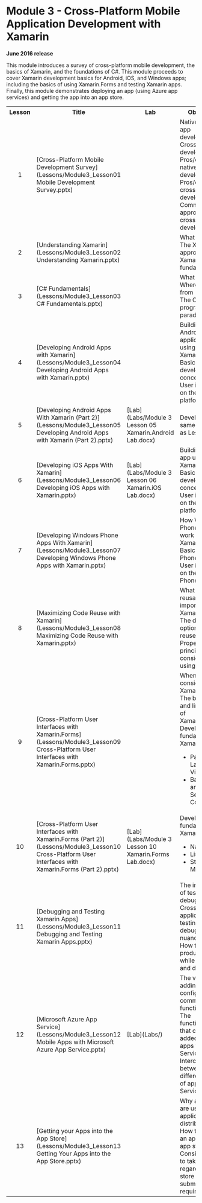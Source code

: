 <html lang="en">
   <head>
      <meta charset="utf-8">
      <meta http-equiv="X-UA-Compatible" content="IE=edge">
      <meta name="viewport" content="width=device-width, initial-scale=1">
	    <link rel="stylesheet" href="style.css">
   </head>
   <body id="home">
      <div class="container">
         <div class="jumbotron">
            <h1>Module 3 - Cross-Platform Mobile Application Development with Xamarin</h1>
            <p><b>June 2016 release</b></p>
            <p>This module introduces a survey of cross-platform mobile development, the basics of Xamarin, and the foundations of C#. This module proceeds to cover Xamarin development basics for Android, iOS, and Windows apps; including the basics of using Xamarin.Forms and testing Xamarin apps. Finally, this module demonstrates deploying an app (using Azure app services) and getting the app into an app store.</p>
         </div>
      </div>
      <div class="panel-body">
               <table class="table table-bordered table-hover">
                  <col>
                  <col>
                  <col>
                  <tr>
                     <th>Lesson</th>
                     <th align="center">Title</th>
                     <th>Lab</th>
                     <th>Objectives</th>
                  </tr>
                  <tr>
                     <td align="center">1</td>
                     <td>[Cross-Platform Mobile Development Survey](Lessons/Module3_Lesson01 Mobile Development Survey.pptx)</td>
                     <td></td>
                     <td>Native mobile app development <br>
			 Cross-platform development<br>
			 Pros/cons of native app development<br>
			 Pros/cons of cross-platform development<br>
			 Common approaches to cross-platform development
		     </td>
                  </tr>
                  <tr>
                     <td align="center">2</td>
                     <td>[Understanding Xamarin](Lessons/Module3_Lesson02 Understanding Xamarin.pptx)</td>
                     <td></td>
                     <td>What Xamarin is<br>
			 The Xamarin approach<br>
			 Xamarin fundamentals
		     </td>
                  </tr>
                  <tr>
                     <td align="center">3</td>
                     <td>[C# Fundamentals](Lessons/Module3_Lesson03 C# Fundamentals.pptx)</td>
                     <td></td>
                     <td>What C# is<br>
			 Where C# came from<br>
			 The C# programming paradigm
                     </td>
                  </tr>
                  <tr>
                     <td align="center">4</td>
                     <td>[Developing Android Apps with Xamarin](Lessons/Module3_Lesson04 Developing Android Apps with Xamarin.pptx)</td>
                     <td></td>
                     <td>Building an Android application using Xamarin.Android<br>
			 Basic Android development concepts<br>
			 User interfaces on the Android platform
                     </td>
                  </tr>
                  <tr>
                     <td align="center">5</td>
                     <td>[Developing Android Apps With Xamarin (Part 2)](Lessons/Module3_Lesson05 Developing Android Apps with Xamarin (Part 2).pptx)</td>
                     <td>[Lab](Labs/Module 3 Lesson 05 Xamarin.Android Lab.docx)</td>
                     <td>Develops the same objectives as Lesson 4
                     </td>
                  </tr>
                  <tr>
                     <td align="center">6</td>
                     <td>[Developing iOS Apps With Xamarin](Lessons/Module3_Lesson06 Developing iOS Apps with Xamarin.pptx)</td>
                     <td>[Lab](Labs/Module 3 Lesson 06 Xamarin.iOS Lab.docx)</td>
                     <td>Building an iOS app using Xamarin.iOS<br>
			 Basic iOS development concepts<br>
			 User interfaces on the iOS platform
                     </td>
                  </tr>
                  <tr>
                     <td align="center">7</td>
                     <td>[Developing Windows Phone Apps With Xamarin](Lessons/Module3_Lesson07 Developing Windows Phone Apps with Xamarin.pptx)</td>
                     <td></td>
                     <td>How Windows Phone apps work in a Xamarin solution<br>
			 Basic Windows Phone concepts<br>
			 User interfaces on the Windows Phone platform
                     </td>
                  </tr>
                  <tr>
                     <td align="center">8</td>
                     <td>[Maximizing Code Reuse with Xamarin](Lessons/Module3_Lesson08 Maximizing Code Reuse with Xamarin.pptx)</td>
                     <td></td>
                     <td>What makes reusability so important in Xamarin<br>
			 The different options of code reuse in Xamarin<br>
			 Proper design principles to consider while using Xamarin
                     </td>
                  </tr>
                  <tr>
                     <td align="center">9</td>
                     <td>[Cross-Platform User Interfaces with Xamarin.Forms](Lessons/Module3_Lesson09 Cross-Platform User Interfaces with Xamarin.Forms.pptx)</td>
                     <td></td>
                     <td>When to consider using Xamarin.Forms<br>
			 The benefits and limitations of Xamarin.Forms<br>
			 Development fundamentals of Xamarin.Forms:<br>
			 <ul>
			   <li>Page, Layout, and View<br>
			   <li>Basic Views and Selection Controls
			 </ul>
		     </td>
                  </tr>
                  <tr>
                     <td align="center">10</td>
                     <td>[Cross-Platform User Interfaces with Xamarin.Forms (Part 2)](Lessons/Module3_Lesson10 Cross-Platform User Interfaces with Xamarin.Forms (Part 2).pptx)</td>
                     <td>[Lab](Labs/Module 3 Lesson 10 Xamarin.Forms Lab.docx)</td>
                     <td>Development fundamentals of Xamarin.Forms
                       <ul>
			<li>Navigation
			<li>ListView
			<li>State Management
		       </ul>
                     </td>
                  </tr>
                  <tr>
                     <td align="center">11</td>
                     <td>[Debugging and Testing Xamarin Apps](Lessons/Module3_Lesson11 Debugging and Testing Xamarin Apps.pptx)</td>
                     <td></td>
                     <td>The importance of testing and debugging code<br>
			 Cross-platform application testing and debugging nuances<br>
			 How to increase productivity while testing and debugging
                     </td>
                  </tr>
                  <tr>
                     <td align="center">12</td>
                     <td>[Microsoft Azure App Service](Lessons/Module3_Lesson12 Mobile Apps with Microsoft Azure App Service.pptx)</td>
                     <td>[Lab](Labs/)</td>
                     <td>The value of adding pre-configured common mobile functionality<br>
The functionality that can be added to mobile apps via App Service<br>
Interconnection between different kinds of apps in App Service
                     </td>
                  </tr>
                  <tr>
                     <td align="center">13</td>
                     <td>[Getting your Apps into the App Store](Lessons/Module3_Lesson13 Getting Your Apps into the App Store.pptx)</td>
                     <td></td>
                     <td>Why app stores are used for application distribution<br>
			 How to submit an app to major app stores<br>
			 Considerations to take regarding app store submission requirements
                     </td>
                  </tr>
            </table>
        </div>
     </body>
</html>
